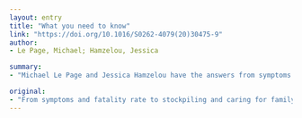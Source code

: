 ```yaml
---
layout: entry
title: "What you need to know"
link: "https://doi.org/10.1016/S0262-4079(20)30475-9"
author:
- Le Page, Michael; Hamzelou, Jessica

summary:
- "Michael Le Page and Jessica Hamzelou have the answers from symptoms and fatality rate to stockpiling and caring for family. From symptoms and death rate to family stockpils and caring. The answers are from symptom and fatalities to family, Michael Le page and Jessica have the answer. From the symptoms to death rate, to family and family, he's the answer. Whether you're looking for family, you can find the right answers for you. Find the answers for your family and your family."

original:
- "From symptoms and fatality rate to stockpiling and caring for family, Michael Le Page and Jessica Hamzelou have the answers"
---
```


